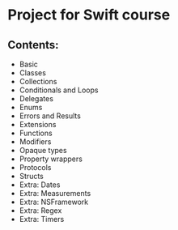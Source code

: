 # Project for Swift course

## Contents:

* Basic
* Classes
* Collections
* Conditionals and Loops
* Delegates
* Enums
* Errors and Results
* Extensions
* Functions
* Modifiers
* Opaque types
* Property wrappers
* Protocols
* Structs
* Extra: Dates
* Extra: Measurements
* Extra: NSFramework
* Extra: Regex
* Extra: Timers
